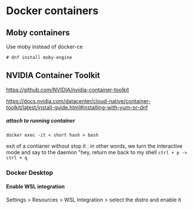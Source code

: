 # Docker containers

## Moby containers

Use moby instead of docker-ce

```
# dnf install moby-engine

```

## NVIDIA Container Toolkit

https://github.com/NVIDIA/nvidia-container-toolkit

https://docs.nvidia.com/datacenter/cloud-native/container-toolkit/latest/install-guide.html#installing-with-yum-or-dnf

##### attach to running container

`docker exec -it < short hash > bash`

exit of a contianer without stop it :
in other words, we turn the interactive mode and say
to the daemon "hey, return me back to my shell
`ctrl + p -> ctrl + q `

### Docker Desktop

#### Enable WSL integration

Settings > Resources > WSL Integration > select the distro and enable it
